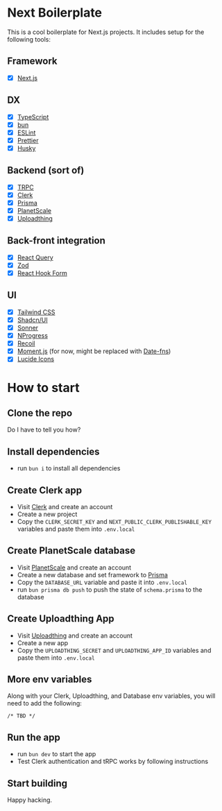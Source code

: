 # Next Boilerplate

This is a cool boilerplate for Next.js projects. It includes setup for the following tools:

## Framework

- [x] [Next.js](https://nextjs.org/)

## DX

- [x] [TypeScript](https://www.typescriptlang.org/)
- [x] [bun](https://bun.sh/)
- [x] [ESLint](https://eslint.org/)
- [x] [Prettier](https://prettier.io/)
- [x] [Husky](https://typicode.github.io/husky/)

## Backend (sort of)

- [x] [TRPC](https://trpc.io/)
- [x] [Clerk](https://clerk.dev/)
- [x] [Prisma](https://www.prisma.io/)
- [x] [PlanetScale](https://planetscale.com/)
- [x] [Uploadthing](https://uploadthing.com/)

## Back-front integration

- [x] [React Query](https://react-query.tanstack.com/)
- [x] [Zod](https://zod.dev/)
- [x] [React Hook Form](https://react-hook-form.com/)

## UI

- [x] [Tailwind CSS](https://tailwindcss.com/)
- [x] [Shadcn/UI](https://ui.shadcn.com/)
- [x] [Sonner](https://sonner.emilkowal.ski/)
- [x] [NProgress](https://ricostacruz.com/nprogress/)
- [x] [Recoil](https://recoiljs.org/)
- [x] [Moment.js](https://momentjs.com/) (for now, might be replaced with [Date-fns](https://date-fns.org/))
- [x] [Lucide Icons](https://lucide.dev/)

# How to start

## Clone the repo

Do I have to tell you how?

## Install dependencies

- run `bun i` to install all dependencies

## Create Clerk app

- Visit [Clerk](https://clerk.dev/) and create an account
- Create a new project
- Copy the `CLERK_SECRET_KEY` and `NEXT_PUBLIC_CLERK_PUBLISHABLE_KEY` variables and paste them into `.env.local`

## Create PlanetScale database

- Visit [PlanetScale](https://planetscale.com/) and create an account
- Create a new database and set framework to [Prisma](https://www.prisma.io/)
- Copy the `DATABASE_URL` variable and paste it into `.env.local`
- run `bun prisma db push` to push the state of `schema.prisma` to the database

## Create Uploadthing App

- Visit [Uploadthing](https://uploadthing.com/) and create an account
- Create a new app
- Copy the `UPLOADTHING_SECRET` and `UPLOADTHING_APP_ID` variables and paste them into `.env.local`

## More env variables

Along with your Clerk, Uploadthing, and Database env variables, you will need to add the following:

```
/* TBD */
```

## Run the app

- run `bun dev` to start the app
- Test Clerk authentication and tRPC works by following instructions

## Start building

Happy hacking.
